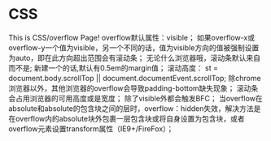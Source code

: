 # CSS
This is CSS/overflow Page!
overflow默认属性：visible；
如果overflow-x或overflow-y一个值为visible，另一个不同的话，值为visible方向的值被强制设置为auto，即在此方向超出范围会有滚动条；
无论什么浏览器哦，滚动条默认来自<html>而不是<body>;
新建一个<html>的话,<body>默认有0.5em的margin值；
滚动高度： st = document.body.scrollTop || document.documentEvent.scrollTop;
除chrome浏览器以外，其他浏览器的overflow会导致padding-bottom缺失现象；
滚动条会占用浏览器的可用高度或是宽度；
除了visible外都会触发BFC；
当overflow在absolute和absolute的包含块之间的层时，overflow：hidden失效，解决方法是在overflow内的absolute块外包裹一层包含块或将自身设置为包含块，或者overflow元素设置transform属性（IE9+/FireFox）；